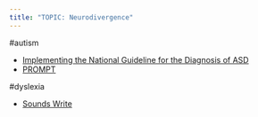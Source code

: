 ```yaml
---
title: "TOPIC: Neurodivergence"
---
```


#autism
- [Implementing the National Guideline for the Diagnosis of ASD](cpd/nd/autism-national-guideline.md)
- [PROMPT](cpd/speech/prompt.md)

#dyslexia 
- [Sounds Write](cpd/langlit/sounds-write.md)